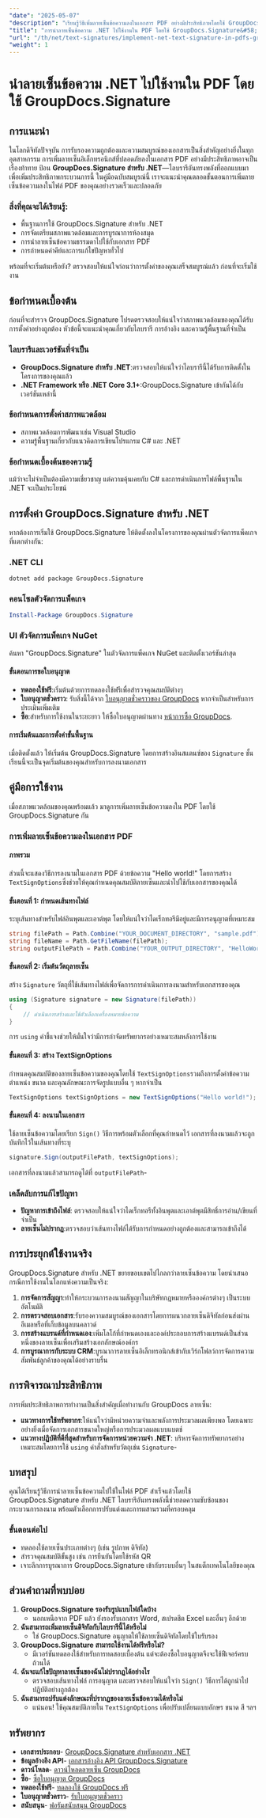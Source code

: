 ```yaml
---
"date": "2025-05-07"
"description": "เรียนรู้วิธีเพิ่มลายเซ็นข้อความลงในเอกสาร PDF อย่างมีประสิทธิภาพโดยใช้ GroupDocs.Signature สำหรับ .NET เพิ่มความปลอดภัยให้กับเอกสารด้วยคำแนะนำทีละขั้นตอน"
"title": "การนำลายเซ็นข้อความ .NET ไปใช้งานใน PDF โดยใช้ GroupDocs.Signature&#58; คู่มือฉบับสมบูรณ์"
"url": "/th/net/text-signatures/implement-net-text-signature-in-pdfs-groupdocs/"
"weight": 1
---
```


# นำลายเซ็นข้อความ .NET ไปใช้งานใน PDF โดยใช้ GroupDocs.Signature
## การแนะนำ
ในโลกดิจิทัลปัจจุบัน การรับรองความถูกต้องและความสมบูรณ์ของเอกสารเป็นสิ่งสำคัญอย่างยิ่งในทุกอุตสาหกรรม การเพิ่มลายเซ็นอิเล็กทรอนิกส์ที่ปลอดภัยลงในเอกสาร PDF อย่างมีประสิทธิภาพอาจเป็นเรื่องท้าทาย ป้อน **GroupDocs.Signature สำหรับ .NET**—ไลบรารีอันทรงพลังที่ออกแบบมาเพื่อเพิ่มประสิทธิภาพกระบวนการนี้ ในคู่มือฉบับสมบูรณ์นี้ เราจะแนะนำคุณตลอดขั้นตอนการเพิ่มลายเซ็นข้อความลงในไฟล์ PDF ของคุณอย่างรวดเร็วและปลอดภัย

### สิ่งที่คุณจะได้เรียนรู้:
- พื้นฐานการใช้ GroupDocs.Signature สำหรับ .NET
- การจัดเตรียมสภาพแวดล้อมและการบูรณาการห้องสมุด
- การนำลายเซ็นข้อความธรรมดาไปใช้กับเอกสาร PDF
- การกำหนดค่าคีย์และการแก้ไขปัญหาทั่วไป

พร้อมที่จะเริ่มต้นหรือยัง? ตรวจสอบให้แน่ใจก่อนว่าการตั้งค่าของคุณเสร็จสมบูรณ์แล้ว ก่อนที่จะเริ่มใช้งาน
## ข้อกำหนดเบื้องต้น
ก่อนที่จะสำรวจ GroupDocs.Signature โปรดตรวจสอบให้แน่ใจว่าสภาพแวดล้อมของคุณได้รับการตั้งค่าอย่างถูกต้อง หัวข้อนี้จะแนะนำคุณเกี่ยวกับไลบรารี การอ้างอิง และความรู้พื้นฐานที่จำเป็น
### ไลบรารีและเวอร์ชันที่จำเป็น
- **GroupDocs.Signature สำหรับ .NET**:ตรวจสอบให้แน่ใจว่าไลบรารีนี้ได้รับการติดตั้งในโครงการของคุณแล้ว
- **.NET Framework หรือ .NET Core 3.1+**:GroupDocs.Signature เข้ากันได้กับเวอร์ชันเหล่านี้
### ข้อกำหนดการตั้งค่าสภาพแวดล้อม
- สภาพแวดล้อมการพัฒนาเช่น Visual Studio
- ความรู้พื้นฐานเกี่ยวกับแนวคิดการเขียนโปรแกรม C# และ .NET
### ข้อกำหนดเบื้องต้นของความรู้
แม้ว่าจะไม่จำเป็นต้องมีความเชี่ยวชาญ แต่ความคุ้นเคยกับ C# และการดำเนินการไฟล์พื้นฐานใน .NET จะเป็นประโยชน์
## การตั้งค่า GroupDocs.Signature สำหรับ .NET
หากต้องการเริ่มใช้ GroupDocs.Signature ให้ติดตั้งลงในโครงการของคุณผ่านตัวจัดการแพ็คเกจที่แตกต่างกัน:
### .NET CLI
```bash
dotnet add package GroupDocs.Signature
```
### คอนโซลตัวจัดการแพ็คเกจ
```powershell
Install-Package GroupDocs.Signature
```
### UI ตัวจัดการแพ็คเกจ NuGet
ค้นหา "GroupDocs.Signature" ในตัวจัดการแพ็คเกจ NuGet และติดตั้งเวอร์ชันล่าสุด
#### ขั้นตอนการขอใบอนุญาต
- **ทดลองใช้ฟรี**:เริ่มต้นด้วยการทดลองใช้ฟรีเพื่อสำรวจคุณสมบัติต่างๆ
- **ใบอนุญาตชั่วคราว**: รับสิ่งนี้ได้จาก [ใบอนุญาตชั่วคราวของ GroupDocs](https://purchase.groupdocs.com/temporary-license/) หากจำเป็นสำหรับการประเมินเพิ่มเติม
- **ซื้อ**:สำหรับการใช้งานในระยะยาว ให้ซื้อใบอนุญาตผ่านทาง [หน้าการซื้อ GroupDocs](https://purchase-groupdocs.com/buy).
#### การเริ่มต้นและการตั้งค่าขั้นพื้นฐาน
เมื่อติดตั้งแล้ว ให้เริ่มต้น GroupDocs.Signature โดยการสร้างอินสแตนซ์ของ `Signature` ชั้นเรียนนี้จะเป็นจุดเริ่มต้นของคุณสำหรับการลงนามเอกสาร
## คู่มือการใช้งาน
เมื่อสภาพแวดล้อมของคุณพร้อมแล้ว มาดูการเพิ่มลายเซ็นข้อความลงใน PDF โดยใช้ GroupDocs.Signature กัน
### การเพิ่มลายเซ็นข้อความลงในเอกสาร PDF
#### ภาพรวม
ส่วนนี้จะแสดงวิธีการลงนามในเอกสาร PDF ด้วยข้อความ "Hello world!" โดยการสร้าง `TextSignOptions`ซึ่งช่วยให้คุณกำหนดคุณสมบัติลายเซ็นและนำไปใช้กับเอกสารของคุณได้
#### ขั้นตอนที่ 1: กำหนดเส้นทางไฟล์
ระบุเส้นทางสำหรับไฟล์อินพุตและเอาต์พุต โดยให้แน่ใจว่าไดเร็กทอรีมีอยู่และมีการอนุญาตที่เหมาะสม
```csharp
string filePath = Path.Combine("YOUR_DOCUMENT_DIRECTORY", "sample.pdf"); // แทนที่ 'sample.pdf' ด้วยชื่อเอกสารของคุณ
string fileName = Path.GetFileName(filePath);
string outputFilePath = Path.Combine("YOUR_OUTPUT_DIRECTORY", "HelloWorld", fileName); // ตรวจสอบว่า YOUR_OUTPUT_DIRECTORY มีอยู่และมีสิทธิ์ในการเขียน
```
#### ขั้นตอนที่ 2: เริ่มต้นวัตถุลายเซ็น
สร้าง `Signature` วัตถุที่ใช้เส้นทางไฟล์เพื่อจัดการการดำเนินการลงนามสำหรับเอกสารของคุณ
```csharp
using (Signature signature = new Signature(filePath))
{
    // ดำเนินการสร้างและใช้ตัวเลือกเครื่องหมายข้อความ
}
```
การ `using` คำชี้แจงช่วยให้มั่นใจว่ามีการกำจัดทรัพยากรอย่างเหมาะสมหลังการใช้งาน
#### ขั้นตอนที่ 3: สร้าง TextSignOptions
กำหนดคุณสมบัติของลายเซ็นข้อความของคุณโดยใช้ `TextSignOptions`รวมถึงการตั้งค่าข้อความ ตำแหน่ง ขนาด และคุณลักษณะการจัดรูปแบบอื่น ๆ หากจำเป็น
```csharp
TextSignOptions textSignOptions = new TextSignOptions("Hello world!");
```
#### ขั้นตอนที่ 4: ลงนามในเอกสาร
ใช้ลายเซ็นข้อความโดยเรียก `Sign()` วิธีการพร้อมตัวเลือกที่คุณกำหนดไว้ เอกสารที่ลงนามแล้วจะถูกบันทึกไว้ในเส้นทางที่ระบุ
```csharp
signature.Sign(outputFilePath, textSignOptions);
```
เอกสารที่ลงนามแล้วสามารถดูได้ที่ `outputFilePath`-
### เคล็ดลับการแก้ไขปัญหา
- **ปัญหาการเข้าถึงไฟล์**: ตรวจสอบให้แน่ใจว่าไดเร็กทอรีทั้งอินพุตและเอาต์พุตมีสิทธิ์การอ่าน/เขียนที่จำเป็น
- **ลายเซ็นไม่ปรากฏ**:ตรวจสอบว่าเส้นทางไฟล์ได้รับการกำหนดอย่างถูกต้องและสามารถเข้าถึงได้
## การประยุกต์ใช้งานจริง
GroupDocs.Signature สำหรับ .NET ขยายขอบเขตไปไกลกว่าลายเซ็นข้อความ โดยนำเสนอกรณีการใช้งานในโลกแห่งความเป็นจริง:
1. **การจัดการสัญญา**:ทำให้กระบวนการลงนามสัญญาในบริษัทกฎหมายหรือองค์กรต่างๆ เป็นระบบอัตโนมัติ
2. **การตรวจสอบเอกสาร**:รับรองความสมบูรณ์ของเอกสารโดยการผนวกลายเซ็นดิจิทัลก่อนส่งผ่านอีเมลหรือที่เก็บข้อมูลบนคลาวด์
3. **การสร้างแบรนด์ที่กำหนดเอง**:เพิ่มโลโก้ที่กำหนดเองและองค์ประกอบการสร้างแบรนด์เป็นส่วนหนึ่งของลายเซ็นเพื่อเสริมสร้างเอกลักษณ์องค์กร
4. **การบูรณาการกับระบบ CRM**:บูรณาการลายเซ็นอิเล็กทรอนิกส์เข้ากับเวิร์กโฟลว์การจัดการความสัมพันธ์ลูกค้าของคุณได้อย่างราบรื่น
## การพิจารณาประสิทธิภาพ
การเพิ่มประสิทธิภาพการทำงานเป็นสิ่งสำคัญเมื่อทำงานกับ GroupDocs ลายเซ็น:
- **แนวทางการใช้ทรัพยากร**:ให้แน่ใจว่ามีหน่วยความจำและพลังการประมวลผลเพียงพอ โดยเฉพาะอย่างยิ่งเมื่อจัดการเอกสารขนาดใหญ่หรือการประมวลผลแบบแบตช์
- **แนวทางปฏิบัติที่ดีที่สุดสำหรับการจัดการหน่วยความจำ .NET**: บริหารจัดการทรัพยากรอย่างเหมาะสมโดยการใช้ `using` คำสั่งสำหรับวัตถุเช่น `Signature`-
## บทสรุป
คุณได้เรียนรู้วิธีการนำลายเซ็นข้อความไปใช้ในไฟล์ PDF สำเร็จแล้วโดยใช้ GroupDocs.Signature สำหรับ .NET ไลบรารีอันทรงพลังนี้ช่วยลดความซับซ้อนของกระบวนการลงนาม พร้อมตัวเลือกการปรับแต่งและการผสานรวมที่ครอบคลุม
### ขั้นตอนต่อไป
- ทดลองใช้ลายเซ็นประเภทต่างๆ (เช่น รูปภาพ ดิจิทัล)
- สำรวจคุณสมบัติขั้นสูง เช่น การยืนยันโดยใช้รหัส QR
- เจาะลึกการบูรณาการ GroupDocs.Signature เข้ากับระบบอื่นๆ ในสแต็กเทคโนโลยีของคุณ
## ส่วนคำถามที่พบบ่อย
1. **GroupDocs.Signature รองรับรูปแบบไฟล์ใดบ้าง**
   - นอกเหนือจาก PDF แล้ว ยังรองรับเอกสาร Word, สเปรดชีต Excel และอื่นๆ อีกด้วย
2. **ฉันสามารถเพิ่มลายเซ็นดิจิทัลกับไลบรารีนี้ได้หรือไม่**
   - ใช่ GroupDocs.Signature อนุญาตให้ใช้ลายเซ็นดิจิทัลโดยใช้ใบรับรอง
3. **GroupDocs.Signature สามารถใช้งานได้ฟรีหรือไม่?**
   - มีเวอร์ชันทดลองใช้สำหรับการทดสอบเบื้องต้น แต่จะต้องซื้อใบอนุญาตจึงจะใช้ฟีเจอร์ครบถ้วนได้
4. **ฉันจะแก้ไขปัญหาลายเซ็นของฉันไม่ปรากฏได้อย่างไร**
   - ตรวจสอบเส้นทางไฟล์ การอนุญาต และตรวจสอบให้แน่ใจว่า `Sign()` วิธีการได้ถูกนำไปปฏิบัติอย่างถูกต้อง
5. **ฉันสามารถปรับแต่งลักษณะที่ปรากฏของลายเซ็นข้อความได้หรือไม่**
   - แน่นอน! ใช้คุณสมบัติภายใน `TextSignOptions` เพื่อปรับเปลี่ยนแบบอักษร ขนาด สี ฯลฯ
## ทรัพยากร
- **เอกสารประกอบ**- [GroupDocs.Signature สำหรับเอกสาร .NET](https://docs.groupdocs.com/signature/net/)
- **ข้อมูลอ้างอิง API**- [เอกสารอ้างอิง API GroupDocs.Signature](https://reference.groupdocs.com/signature/net/)
- **ดาวน์โหลด**- [ดาวน์โหลดลายเซ็น GroupDocs](https://releases.groupdocs.com/signature/net/)
- **ซื้อ**- [ซื้อใบอนุญาต GroupDocs](https://purchase.groupdocs.com/buy)
- **ทดลองใช้ฟรี**- [ทดลองใช้ GroupDocs ฟรี](https://releases.groupdocs.com/signature/net/)
- **ใบอนุญาตชั่วคราว**- [รับใบอนุญาตชั่วคราว](https://purchase.groupdocs.com/temporary-license/)
- **สนับสนุน**- [ฟอรัมสนับสนุน GroupDocs](https://forum.groupdocs.com/c/signature/)